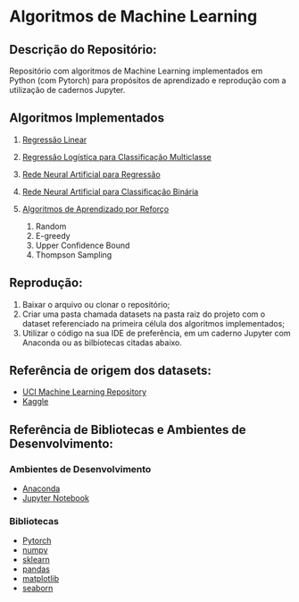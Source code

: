 # Algoritmos de Machine Learning

## Descrição do Repositório:
Repositório com algoritmos de Machine Learning implementados em Python (com Pytorch) para propósitos de aprendizado e reprodução com a utilização de cadernos Jupyter.

## Algoritmos Implementados

1. [Regressão Linear](https://github.com/andlzanon/machine-learning-algorithms/blob/main/Linear%20Regression.ipynb)

2. [Regressão Logística para Classificação Multiclasse](https://github.com/andlzanon/machine-learning-algorithms/blob/main/Logisitc%20Regression%20Multiclass%20Classification.ipynb)

3. [Rede Neural Artificial para Regressão](https://github.com/andlzanon/machine-learning-algorithms/blob/main/ANN%20Regression.ipynb)

4. [Rede Neural Artificial para Classificação Binária](https://github.com/andlzanon/machine-learning-algorithms/blob/main/ANN%20Binary%20Classification.ipynb)

5. [Algoritmos de Aprendizado por Reforço](https://github.com/andlzanon/machine-learning-algorithms/blob/main/Reinforcement%20Learning%20Algorithms.ipynb)
    1. Random 
    2. E-greedy
    3. Upper Confidence Bound
    4. Thompson Sampling

## Reprodução:
1. Baixar o arquivo ou clonar o repositório;
2. Criar uma pasta chamada datasets na pasta raiz do projeto com o dataset referenciado na primeira célula dos algoritmos implementados; 
3. Utilizar o código na sua IDE de preferência, em um caderno Jupyter com Anaconda ou as bilbiotecas citadas abaixo.

## Referência de origem dos datasets:
- [UCI Machine Learning Repository](https://archive.ics.uci.edu/ml/index.php) 
- [Kaggle](https://www.kaggle.com/)

## Referência de Bibliotecas e Ambientes de Desenvolvimento:

### Ambientes de Desenvolvimento
- [Anaconda](https://www.anaconda.com/)
- [Jupyter Notebook](https://jupyter.org/)

### Bibliotecas
- [Pytorch](https://pytorch.org/) 
- [numpy](https://numpy.org/)
- [sklearn](https://scikit-learn.org/) 
- [pandas](https://pandas.pydata.org/)
- [matplotlib](https://matplotlib.org/)
- [seaborn](https://seaborn.pydata.org/)
